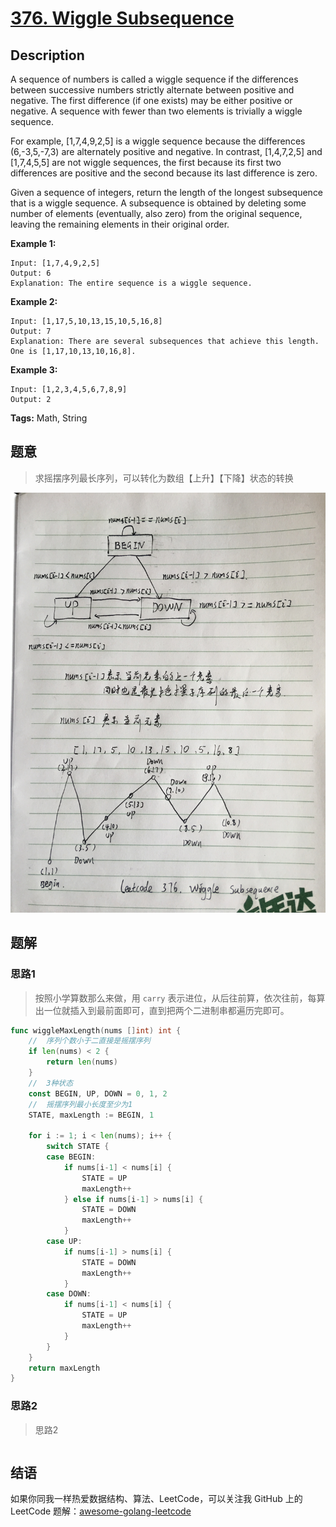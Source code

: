 # [376. Wiggle Subsequence][title]

## Description

A sequence of numbers is called a wiggle sequence if the differences between successive numbers strictly alternate between positive and negative. The first difference (if one exists) may be either positive or negative. A sequence with fewer than two elements is trivially a wiggle sequence.

For example, [1,7,4,9,2,5] is a wiggle sequence because the differences (6,-3,5,-7,3) are alternately positive and negative. In contrast, [1,4,7,2,5] and [1,7,4,5,5] are not wiggle sequences, the first because its first two differences are positive and the second because its last difference is zero.

Given a sequence of integers, return the length of the longest subsequence that is a wiggle sequence. A subsequence is obtained by deleting some number of elements (eventually, also zero) from the original sequence, leaving the remaining elements in their original order.

**Example 1:**

```
Input: [1,7,4,9,2,5]
Output: 6
Explanation: The entire sequence is a wiggle sequence.
```

**Example 2:**

```
Input: [1,17,5,10,13,15,10,5,16,8]
Output: 7
Explanation: There are several subsequences that achieve this length. One is [1,17,10,13,10,16,8].
```

**Example 3:**

```
Input: [1,2,3,4,5,6,7,8,9]
Output: 2
```

**Tags:** Math, String

## 题意
>求摇摆序列最长序列，可以转化为数组【上升】【下降】状态的转换

<p align="center"><img src="../../assets/images/376_Wiggle_Subsequence.jpg"></p>

## 题解

### 思路1
> 按照小学算数那么来做，用 `carry` 表示进位，从后往前算，依次往前，每算出一位就插入到最前面即可，直到把两个二进制串都遍历完即可。

```go
func wiggleMaxLength(nums []int) int {
	//	序列个数小于二直接是摇摆序列
	if len(nums) < 2 {
		return len(nums)
	}
	//	3种状态
	const BEGIN, UP, DOWN = 0, 1, 2
	//	摇摆序列最小长度至少为1
	STATE, maxLength := BEGIN, 1

	for i := 1; i < len(nums); i++ {
		switch STATE {
		case BEGIN:
			if nums[i-1] < nums[i] {
				STATE = UP
				maxLength++
			} else if nums[i-1] > nums[i] {
				STATE = DOWN
				maxLength++
			}
		case UP:
			if nums[i-1] > nums[i] {
				STATE = DOWN
				maxLength++
			}
		case DOWN:
			if nums[i-1] < nums[i] {
				STATE = UP
				maxLength++
			}
		}
	}
	return maxLength
}

```

### 思路2
> 思路2
```go

```

## 结语

如果你同我一样热爱数据结构、算法、LeetCode，可以关注我 GitHub 上的 LeetCode 题解：[awesome-golang-leetcode][me]

[title]: https://leetcode.com/problems/wiggle-subsequence/
[me]: https://github.com/kylesliu/awesome-golang-leetcode
